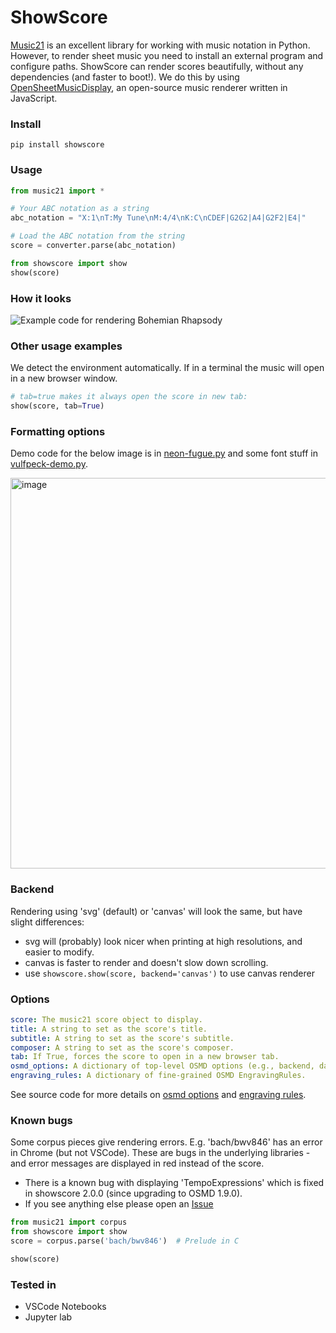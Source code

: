 # ShowScore

[Music21](https://github.com/cuthbertLab/music21) is an excellent library for
working with music notation in Python. However, to render sheet music you need
to install an external program and configure paths. ShowScore can render scores
beautifully, without any dependencies (and faster to boot!). We do this by using
[OpenSheetMusicDisplay](https://github.com/opensheetmusicdisplay/opensheetmusicdisplay),
an open-source music renderer written in JavaScript.

### Install

`pip install showscore`

### Usage

```python
from music21 import *

# Your ABC notation as a string
abc_notation = "X:1\nT:My Tune\nM:4/4\nK:C\nCDEF|G2G2|A4|G2F2|E4|"

# Load the ABC notation from the string
score = converter.parse(abc_notation)

from showscore import show
show(score)
```

### How it looks

![Example code for rendering Bohemian Rhapsody](https://github.com/user-attachments/assets/a2501a11-5041-4755-999d-13e6f3edff6f)


### Other usage examples

We detect the environment automatically. If in a terminal the music will open in a new browser window.

```python
# tab=true makes it always open the score in new tab:
show(score, tab=True)
```

### Formatting options

Demo code for the below image is in [neon-fugue.py](neon-fugue.py) and some font stuff in [vulfpeck-demo.py](vulfpeck-demo.py).

<img width="1446" height="625" alt="image" src="https://github.com/user-attachments/assets/556d1d4e-548d-4471-94aa-62a92fc3d1a3" />


### Backend

Rendering using 'svg' (default) or 'canvas' will look the same, but have slight differences:
  - svg will (probably) look nicer when printing at high resolutions, and easier to modify.
  - canvas is faster to render and doesn't slow down scrolling.
  - use `showscore.show(score, backend='canvas')` to use canvas renderer

### Options

```yaml
score: The music21 score object to display.
title: A string to set as the score's title.
subtitle: A string to set as the score's subtitle.
composer: A string to set as the score's composer.
tab: If True, forces the score to open in a new browser tab.
osmd_options: A dictionary of top-level OSMD options (e.g., backend, darkMode).
engraving_rules: A dictionary of fine-grained OSMD EngravingRules.
```
See source code for more details on [osmd options](https://github.com/opensheetmusicdisplay/opensheetmusicdisplay/blob/c4209608320572c7875a21c99a5c263a14b45e17/src/OpenSheetMusicDisplay/OSMDOptions.ts#L21) and [engraving rules](https://github.com/opensheetmusicdisplay/opensheetmusicdisplay/blob/c4209608320572c7875a21c99a5c263a14b45e17/src/MusicalScore/Graphical/EngravingRules.ts#L26).

### Known bugs

Some corpus pieces give rendering errors. E.g. 'bach/bwv846' has an error in Chrome (but not VSCode). These are bugs in the underlying libraries - and error messages are displayed in red instead of the score.

- There is a known bug with displaying 'TempoExpressions' which is fixed in showscore 2.0.0 (since upgrading to OSMD 1.9.0).
- If you see anything else please open an [Issue](https://github.com/supersational/showscore/issues)

```python
from music21 import corpus
from showscore import show
score = corpus.parse('bach/bwv846')  # Prelude in C

show(score)
```

### Tested in

- VSCode Notebooks
- Jupyter lab
